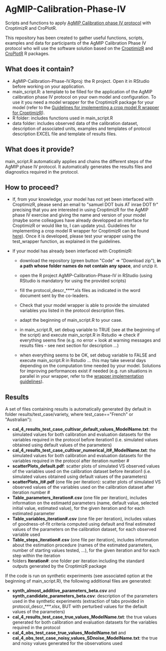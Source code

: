# AgMIP-Calibration-Phase-IV
Scripts and functions to apply [AgMIP Calibration phase IV protocol](https://www.biorxiv.org/content/10.1101/2023.10.26.564162v2.full.pdf) with CroptimizR and CroPlotR. 

This repository has been created to gather useful functions, scripts, examples and data for participants of the AgMIP Calibration Phase IV protocol who will use the software solution based on the [CroptimizR](https://github.com/SticsRPacks/CroptimizR) and [CroPlotR](https://github.com/SticsRPacks/CroPlotR) R packages. 

## What does it contain?

* AgMIP-Calibration-Phase-IV.Rproj: the R project. Open it in RStudio before working on your application.
* main_script.R: a template to be filled for the application of the AgMIP calibration phase IV protocol on your own model and configuration. To use it you need a model wrapper for the CroptimizR package for your model (refer to the [Guidelines for implementing a crop model R wrapper for CroptimizR](https://sticsrpacks.github.io/CroptimizR/articles/Designing_a_model_wrapper.html)).
* R folder: includes functions used in main_script.R
* data folder: includes observed data of the calibration dataset, description of associated units, examples and templates of protocol description EXCEL file and template of results files.

## What does it provide?

main_script.R automatically applies and chains the different steps of the AgMIP phase IV protocol. It automatically generates the results files and diagnostics required in the protocol.

## How to proceed?

* If, from your knowledge, your model has not yet been interfaced with CroptimizR, please send an email to "samuel DOT buis AT inrae DOT fr" precising that you are interested in using CroptimizR for the AgMIP phase IV exercise and giving the name and version of your model (maybe some colleagues have already developped an interface for CroptimizR or would like to, I can update you). Guidelines for implementing a crop model R wrapper for CroptimizR can be found [here](https://sticsrpacks.github.io/CroptimizR/articles/Designing_a_model_wrapper.html)). Once it is developed, please test your wrapper using the test_wrapper function, as explained in the guidelines.

* If your model has already been interfaced with CroptimizR:

  * download the repository (green button "Code" => "Download zip"), **in a path whose folder names do not contain any space**, and unzip it.
  
  * open the R project AgMIP-Calibration-Phase-IV in RStudio (using RStudio is mandatory for using the provided scripts)
  
  * fill the protocol_descr_****.xls files as indicated in the word document sent by the co-leaders.
  
  * Check that your model wrapper is able to provide the simulated variables you listed in the protocol description files.
  
  * adapt the beginning of main_script.R to your case.
  
  * in main_script.R, set debug variable to TRUE (see at the beginning of the script) and execute main_script.R in Rstudio => check if everything seems fine (e.g. no error + look at warning messages and results files - see next section for description ...)
  
  * when everything seems to be OK, set debug variable to FALSE and execute main_script.R in Rstudio ... this may take several days depending on the computation time needed by your model. Solutions for improving performances exist if needed (e.g. run situations in parallel in your wrapper, refer to the [wrapper implementation guidelines](https://sticsrpacks.github.io/CroptimizR/articles/Designing_a_model_wrapper.html)).
 
## Results

A set of files containing results is automatically generated (by default in folder results/test_case/variety, where test_case=="French" or "Australian"):

* **cal_4_results_test_case_cultivar_default_values_ModelName.txt**:	the simulated values for both calibration and evaluation datasets for the variables required in the protocol before iteration1 (i.e. simulated values obtained using default values of the parameters)
* **cal_4_results_test_case_cultivar_numerical_it\#_ModelName.txt**:	the simulated values for both calibration and evaluation datasets for the variables required in the protocol after iteration number \#
* **scatterPlots_default.pdf**: scatter plots of simulated VS observed values of the variables used on the calibration dataset before iteration1 (i.e. simulated values obtained using default values of the parameters)
* **scatterPlots_it\#.pdf** (one file per iteration): scatter plots of simulated VS observed values of the variables used on the calibration dataset after iteration number \#
* **Table_parameters_iteration\#.csv** (one file per iteration), includes information on the estimaetd parameters (name, default value, selected initial value, estimated value), for the given iteration and for each estimated parameter
* **Table_variables_iteration\#.csv** (one file per iteration), includes values of goodness-of-fit criteria computed using default and final estimated values of the parameters on the calibration dataset, for each observed variable used
* **Table_steps_iteration\#.csv** (one file per iteration), includes information about the estimation procedure (names of the estimated parameters, number of starting values tested, ...), for the given iteration and for each step within the iteration
* folders **Iteration\#**: one folder per iteration including the standard outputs generated by the CroptimizR package

If the code is run on synthetic experiments (see associated option at the beginning of main_script.R), the following additional files are generated:

* **synth_almost_additive_parameters_beta.csv** and **synth_candidate_parameters_beta.csv**: description of the parameters used in the synthetic experiments (extraction of tabs provided in protocol_descr_\*\*\*.xlsx, BUT with perturbed values for the default values of the parameters)
* **cal_4_results_test_case_true_values_ModelName.txt**:	the true values generated for both calibration and evaluation datasets for the variables required in the protocol
* **cal_4_obs_test_case_true_values_ModelName.txt**  and **cal_4_obs_test_case_noisy_values_SDnoise_ModelName.txt**:	the true and noisy values generated for the observations used



